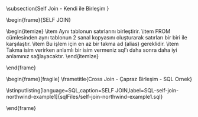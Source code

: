 

\subsection{Self Join  - Kendi ile Birleşim }

\begin{frame}{SELF JOIN}

\begin{itemize}
\item Aynı tablonun satırlarını birleştirir.
\item FROM cümlesinden aynı tablonun 2 sanal kopyasını oluşturarak satırları bir biri ile karşılaştır.
\item Bu işlem için en az bir takma ad (alias) gereklidir. 
\item Takma isim verirken anlamlı bir isim vermeniz sql'ı daha sonra daha iyi anlamınız sağlayacaktır.
\end{itemize}

\end{frame}

\begin{frame}[fragile]
\frametitle{Cross Join  - Çapraz Birleşim - SQL Ornek}




\lstinputlisting[language=SQL,caption=SELF JOIN,label=SQL-self-join-northwind-example1]{sqlFiles/self-join-northwind-example1.sql}

\end{frame}



